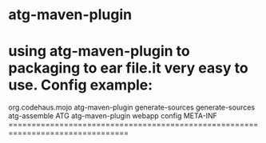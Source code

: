 atg-maven-plugin
================

using atg-maven-plugin to packaging to ear file.it very easy to use.
Config example:
================================================================================
<project>
    <build>
        <plugins>
            <plugin>
                <groupId>org.codehaus.mojo</groupId>
                <artifactId>atg-maven-plugin</artifactId>
                <executions>
                    <execution>
                        <id>generate-sources</id>
                        <phase>generate-sources</phase>
                        <goals>
                            <goal>atg-assemble</goal>
                        </goals>
                    </execution>
                </executions>
                <configuration>
                    <atgHome>ATG</atgHome>
                    <finalName>atg-maven-plugin</finalName>
                    <j2eePath>webapp</j2eePath>
                    <atgConfigPath>config</atgConfigPath>
                    <atgMetaInfPath>META-INF</atgMetaInfPath>
                </configuration>
            </plugin>
        </plugins>
    </build>
</project>
================================================================================

